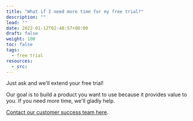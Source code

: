 ```yaml
---
title: "What if I need more time for my free trial?"
description: ""
lead: ""
date: 2022-01-12T02:48:57+00:00
draft: false
weight: 100
toc: false
tags:
  - free trial
resources:
  - src:
---
```


Just ask and we'll extend your free trial!

Our goal is to build a product you want to use because it provides value to you. If you need more time, we'll gladly help.

[Contact our customer success team here](/contact-support/).
